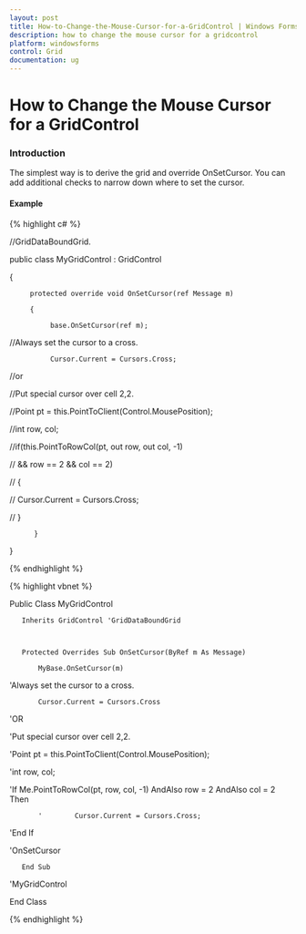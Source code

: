 ```yaml
---
layout: post
title: How-to-Change-the-Mouse-Cursor-for-a-GridControl | Windows Forms | Syncfusion
description: how to change the mouse cursor for a gridcontrol
platform: windowsforms
control: Grid
documentation: ug
---
```


# How to Change the Mouse Cursor for a GridControl

### Introduction

The simplest way is to derive the grid and override OnSetCursor. You can add additional checks to narrow down where to set the cursor.

#### Example

{% highlight c# %}



//GridDataBoundGrid.

  public class MyGridControl : GridControl 

  {

         protected override void OnSetCursor(ref Message m)

         {

              base.OnSetCursor(ref m);



//Always set the cursor to a cross.

              Cursor.Current = Cursors.Cross;



//or

//Put special cursor over cell 2,2.

//Point pt = this.PointToClient(Control.MousePosition);

//int row, col;

//if(this.PointToRowCol(pt, out row, out col, -1)

//        && row == 2 && col == 2)

// {

//        Cursor.Current = Cursors.Cross;

// }

          }

}


{% endhighlight %}

{% highlight vbnet %}



   Public Class MyGridControl

       Inherits GridControl 'GridDataBoundGrid



       Protected Overrides Sub OnSetCursor(ByRef m As Message)

           MyBase.OnSetCursor(m)



'Always set the cursor to a cross.

           Cursor.Current = Cursors.Cross



'OR

'Put special cursor over cell 2,2.

'Point pt = this.PointToClient(Control.MousePosition);

'int row, col;

'If Me.PointToRowCol(pt, row, col, -1) AndAlso row = 2 AndAlso col = 2 Then

           '        Cursor.Current = Cursors.Cross;

'End If



'OnSetCursor 

       End Sub 



'MyGridControl 

End Class 


{% endhighlight %}

